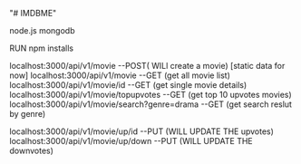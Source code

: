 "# IMDBME" 

<!-- before start -->

<!-- requremets -->
node.js 
mongodb
<!-- requremets -->

RUN npm installs

<!-- endpoints -->
localhost:3000/api/v1/movie  --POST( WILl create a movie) [static data for now]
localhost:3000/api/v1/movie  --GET (get all movie list)
localhost:3000/api/v1/movie/id  --GET (get single movie details)
localhost:3000/api/v1/movie/topupvotes  --GET (get top 10 upvotes movies)
localhost:3000/api/v1/movie/search?genre=drama  --GET (get search reslut by genre)

localhost:3000/api/v1/movie/up/id  --PUT (WILL UPDATE THE upvotes)
localhost:3000/api/v1/movie/up/down  --PUT (WILL UPDATE THE downvotes)


<!-- Till for now it's integrated with frontend as well -->
<!-- so if you want to use via postman and want json as response  then have to comment out send html as respose from the move.controller -->



<!--  -->